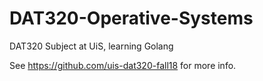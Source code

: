 # DAT320-Operative-Systems
DAT320 Subject at UiS, learning Golang

See https://github.com/uis-dat320-fall18 for more info.
